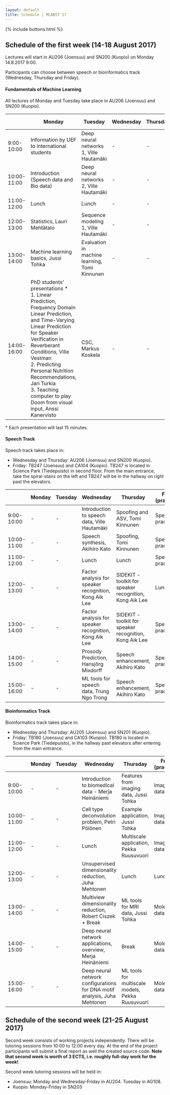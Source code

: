 ```yaml
---
layout: default
title: Schedule | MLABST'17
---
```


{% include buttons.html %}

## Schedule of the first week (14-18 August 2017)

Lectures will start in AU206 (Joensuu) and SN200 (Kuopio) on Monday 14.8.2017 9:00.

Participants can choose between speech or bioinformatics track (Wednesday, Thursday and Friday).

#### **Fundamentals of Machine Learning** 

All lectures of Monday and Tuesday take place in AU206 (Joensuu) and SN200 (Kuopio).

| | Monday | Tuesday | Wednesday | Thursday | Friday (practicals)
--- | ---  | ---     | ---       | ---      | ---
9:00-10:00 |  Information by UEF to international students | Deep neural networks 1, Ville Hautamäki       | - | - | -
10:00-11:00 | Introduction (Speech data and Bio data)      | Deep neural networks 2, Ville Hautamäki       | - | - | -
11:00-12:00 | Lunch                                        | Lunch                                         | - | - | -
12:00-13:00 | Statistics, Lauri Mehtätalo                  | Sequence modeling 1, Ville Hautamäki          | - | - | -
13:00-14:00 | Machine learning basics, Jussi Tohka         | Evaluation in machine learning, Tomi Kinnunen | - | - | -
14:00-16:00 | PhD students’ presentations  \* <br> 1. Linear Prediction, Frequency Domain Linear Prediction, and Time-Varying Linear Prediction for Speaker Verification in Reverberant Conditions, Ville Vestman <br> 2. Predicting Personal Nutrition Recommendations, Jari Turkia <br> 3. Teaching computer to play Doom from visual input, Anssi Kanervisto| CSC, Markus Koskela                           | - | - | -

\* Each presentation will last 15 minutes.

#### **Speech Track** 

Speech track takes place in: 

* Wednesday and Thursday: AU206 (Joensuu) and SN200 (Kuopio).
* Friday: TB247 (Joensuu) and CA104 (Kuopio). TB247 is located in Science Park (Tiedepuisto) in second floor. From the main entrance, take the spiral-stairs on the left and TB247 will be in the hallway on right past the elevators.

| | Monday | Tuesday | Wednesday | Thursday | Friday (practicals)
--- | ---  | ---     | ---       | ---      | ---
9:00-10:00  | - | - | Introduction to speech data, Ville Hautamäki | Spoofing and ASV, Tomi Kinnunen | Speech practicals 1
10:00-11:00 | - | - | Speech synthesis, Akihiro Kato | Spoofing, Tomi Kinnunen | Speech practicals 1
11:00-12:00 | - | - | Lunch | Lunch | Speech practicals 1
12:00-13:00 | - | - | Factor analysis for speaker recognition, Kong Aik Lee | SIDEKIT - toolkit for speaker recognition, Kong Aik Lee | Lunch
13:00-14:00 | - | - | Factor analysis for speaker recognition, Kong Aik Lee | SIDEKIT - toolkit for speaker recognition, Kong Aik Lee | Speech practicals 2
14:00-15:00 | - | - | Prosody Prediction, Hansjörg Mixdorff | Speech enhancement, Akihiro Kato | Speech practicals 2
15:00-16:00 | - | - | ML tools for speech data, Trung Ngo Trong | Speech enhancement, Akihiro Kato | Speech practicals 2
    

#### **Bioinformatics Track**

Bioinformatics track takes place in:

* Wednesday and Thursday: AU205 (Joensuu) and SN201 (Kuopio).
* Friday: TB180 (Joensuu) and CA103 (Kuopio). TB180 is located in Science Park (Tiedepuisto), in the hallway past elevators after entering from the main entrance.

| | Monday | Tuesday | Wednesday | Thursday | Friday (practicals)
--- | ---  | ---     | ---       | ---      | ---
9:00-10:00  | - | - | Introduction to biomedical data - Merja Heinäniemi | Features from imaging data, Jussi Tohka | Imaging data
10:00-11:00 | - | - | Cell type deconvolution problem, Petri Pölönen | Example application, Jussi Tohka | Imaging data
11:00-12:00 | - | - | Lunch | Multiscale application, Pekka Ruusuvuori| Imaging data
12:00-13:00 | - | - | Unsupervised dimensionality reduction, Juha Mehtonen | Lunch | Lunch
13:00-14:00 | - | - | Multiview dimensionality reduction, Robert Ciszek + Break | ML tools for MRI data, Jussi Tohka| Molecular data
14:00-15:00 | - | - | Deep neural network applications, overview, Merja Heinäniemi | Break | Molecular data
15:00-16:00 | - | - | Deep neural network configurations for DNA motif analysis, Juha Mehtonen | ML tools for multiscale models, Pekka Ruusuvuori | Molecular data

## Schedule of the second week (21-25 August 2017)
Second week consists of working projects independently. There will be tutoring sessions from 10:00 to 12:00 every day. 
At the end of the project participants will submit a final report as well the created source code.
**Note that second week is worth of 3 ECTS, i.e. roughly full-day work for the week!**.

Second week tutoring sessions will be held in:

* Joensuu: Monday and Wednesday-Friday in AU204. Tuesday in AG108.
* Kuopio: Monday-Friday in SN203
